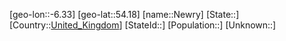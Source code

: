 ﻿---
location: [54.18,-6.33]
type: City
tags:
- geo/City


SpocWebEntityId: 32890
isDeleted: false
confidential: public

---
[geo-lon::-6.33]
[geo-lat::54.18]
[name::Newry]
[State::]
[Country::[United_Kingdom](geo/Continent/Europe/United_Kingdom.md)]
[StateId::]
[Population::]
[Unknown::]

